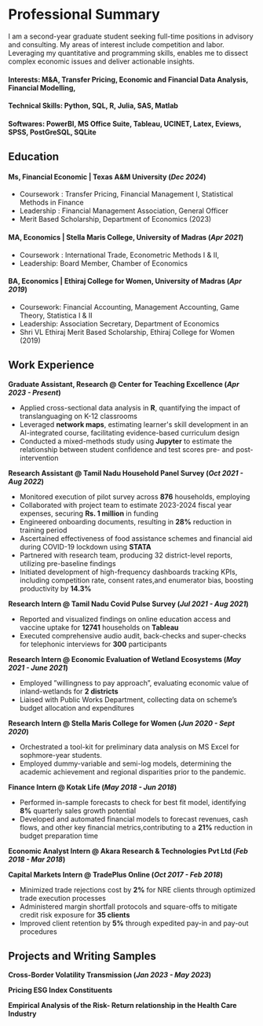 # Professional Summary

I am a second-year graduate student seeking full-time positions in advisory and consulting. My areas of interest include competition and labor. Leveraging my quantitative and programming skills, enables me to dissect complex economic issues and deliver actionable insights. 

#### Interests: M&A, Transfer Pricing, Economic and Financial Data Analysis, Financial Modelling, 
#### Technical Skills: Python, SQL, R, Julia, SAS, Matlab
#### Softwares: PowerBI, MS Office Suite, Tableau, UCINET, Latex, Eviews, SPSS, PostGreSQL, SQLite

## Education
#### Ms, Financial Economic | Texas A&M University (_Dec 2024_)
- Coursework : Transfer Pricing, Financial Management I, Statistical Methods in Finance
- Leadership : Financial Management Association, General Officer
- Merit Based Scholarship, Department of Economics (2023)
#### MA, Economics | Stella Maris College, University of Madras (_Apr 2021_)
- Coursework : International Trade, Econometric Methods I & II,
- Leadership: Board Member, Chamber of Economics
#### BA, Economics | Ethiraj College for Women, University of Madras (_Apr 2019_)
- Coursework: Financial Accounting, Management Accounting, Game Theory, Statistica I & II
- Leadership: Association Secretary, Department of Economics
- Shri VL Ethiraj Merit Based Scholarship, Ethiraj College for Women (2019)

## Work Experience
**Graduate Assistant, Research @ Center for Teaching Excellence (_Apr 2023 - Present_)**
- Applied cross-sectional data analysis in **R**, quantifying the impact of translanguaging on K-12 classrooms
- Leveraged **network maps**, estimating learner's skill development in an AI-integrated course, facilitating evidence-based curriculum design
- Conducted a mixed-methods study using **Jupyter** to estimate the relationship between student confidence and test scores pre- and post-intervention

**Research Assistant @ Tamil Nadu Household Panel Survey (_Oct 2021 - Aug 2022_)** 
- Monitored execution of pilot survey across **876** households, employing 
- Collaborated with project team to estimate 2023-2024 fiscal year expenses, securing **Rs. 1 million** in funding
- Engineered onboarding documents, resulting in **28%** reduction in training period
- Ascertained effectiveness of food assistance schemes and financial aid during COVID-19 lockdown using **STATA**
- Partnered with research team, producing 32 district-level reports, utilizing pre-baseline findings
- Initiated development of high-frequency dashboards tracking KPIs, including competition rate, consent rates,and enumerator bias, boosting productivity by **14.3%**

**Research Intern @ Tamil Nadu Covid Pulse Survey (_Jul 2021 - Aug 2021_)**
- Reported and visualized findings on online education access and vaccine uptake for **12741** households on **Tableau**
- Executed comprehensive audio audit, back-checks and super-checks for telephonic interviews for **300** participants

**Research Intern @ Economic Evaluation of Wetland Ecosystems (_May 2021 - June 2021_)**
- Employed ”willingness to pay approach”, evaluating economic value of inland-wetlands for **2 districts**
- Liaised with Public Works Department, collecting data on scheme’s budget allocation and expenditures

**Research Intern @ Stella Maris College for Women (_Jun 2020 - Sept 2020_)**
- Orchestrated a tool-kit for preliminary data analysis on MS Excel for sophmore-year students.
- Employed dummy-variable and semi-log models, determining the academic achievement and regional disparities prior to the pandemic.

**Finance Intern @ Kotak Life (_May 2018 - Jun 2018_)**
- Performed in-sample forecasts to check for best fit model, identifying **8%** quarterly sales growth potential
-  Developed and automated financial models to forecast revenues, cash flows, and other key financial metrics,contributing to a **21%** reduction in budget preparation time

**Economic Analyst Intern @ Akara Research & Technologies Pvt Ltd (_Feb 2018 - Mar 2018_)**

**Capital Markets Intern @ TradePlus Online (_Oct 2017 - Feb 2018_)**
- Minimized trade rejections cost by **2%** for NRE clients through optimized trade execution processes
- Administered margin shortfall protocols and square-offs to mitigate credit risk exposure for **35 clients**
- Improved client retention by **5%** through expedited pay-in and pay-out procedures

## Projects and Writing Samples

**Cross-Border Volatility Transmission (_Jan 2023 - May 2023_)**

**Pricing ESG Index Constituents**

**Empirical Analysis of the Risk- Return relationship in the Health Care Industry**










